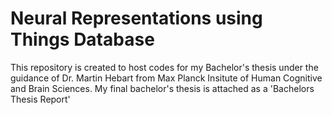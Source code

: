 # Neural Representations using Things Database

This repository is created to host codes for my Bachelor's thesis under the guidance of Dr. Martin Hebart from Max Planck Insitute of Human Cognitive and Brain Sciences.
My final bachelor's thesis is attached as a 'Bachelors Thesis Report'